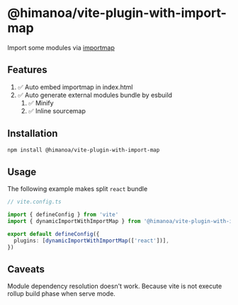 # @himanoa/vite-plugin-with-import-map

Import some modules via [importmap](https://developer.mozilla.org//docs/Web/HTML/Element/script/type/importmap)

## Features

1. ✅ Auto embed importmap in index.html
1. ✅ Auto generate external modules bundle by esbuild
    1. ✅ Minify
    1. ✅ Inline sourcemap

## Installation 

```sh
npm install @himanoa/vite-plugin-with-import-map
```

## Usage

The following example makes split `react` bundle

```ts
// vite.config.ts

import { defineConfig } from 'vite'
import { dynamicImportWithImportMap } from '@himanoa/vite-plugin-with-import-map'

export default defineConfig({
  plugins: [dynamicImportWithImportMap(['react'])],
})
```

## Caveats

Module dependency resolution doesn't work. Because vite is not execute rollup build phase when serve mode.

